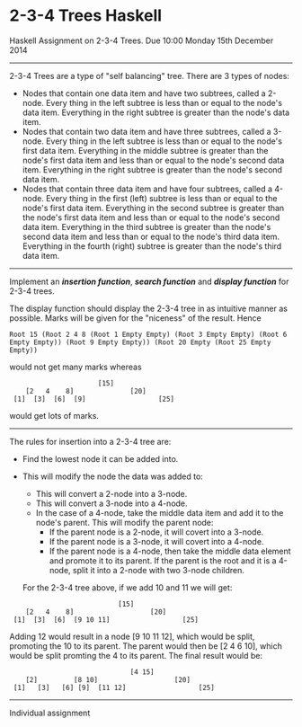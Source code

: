 2-3-4 Trees Haskell
===========

Haskell Assignment on 2-3-4 Trees. Due 10:00 Monday 15th December 2014

---

2-3-4 Trees are a type of "self balancing" tree. There are 3 types of nodes:

* Nodes that contain one data item and have two subtrees, called a 2-node. Every thing in the left subtree is less than or equal to the node's data item. Everything in the right subtree is greater than the node's data item.
* Nodes that contain two data item and have three subtrees, called a 3-node. Every thing in the left subtree is less than or equal to the node's first data item. Everything in the middle subtree is greater than the node's first data item and less than or equal to the node's second data item. Everything in the right subtree is greater than the node's second data item.
* Nodes that contain three data item and have four subtrees, called a 4-node. Every thing in the first (left) subtree is less than or equal to the node's first data item. Everything in the second subtree is greater than the node's first data item and less than or equal to the node's second data item. Everything in the third subtree is greater than the node's second data item and less than or equal to the node's third data item. Everything in the fourth (right) subtree is greater than the node's third data item.

---

Implement an ___insertion function___, ___search function___ and ___display function___ for 2-3-4 trees.

The display function should display the 2-3-4 tree in as intuitive manner as possible. Marks will be given for the "niceness" of the result. Hence

```
Root 15 (Root 2 4 8 (Root 1 Empty Empty) (Root 3 Empty Empty) (Root 6 Empty Empty)) (Root 9 Empty Empty)) (Root 20 Empty (Root 25 Empty Empty))
```

would not get many marks whereas

```
                      [15]
    [2   4    8]              [20]
 [1]  [3]  [6]  [9]                  [25]
 ```
 
 would get lots of marks.

---

The rules for insertion into a 2-3-4 tree are:

* Find the lowest node it can be added into.
* This will modify the node the data was added to:
    * This will convert a 2-node into a 3-node.
    * This will convert a 3-node into a 4-node.
    * In the case of a 4-node, take the middle data item and add it to the node's parent. This will modify the parent node:
      * If the parent node is a 2-node, it will covert into a 3-node.
      * If the parent node is a 3-node, it will covert into a 4-node.
      * If the parent node is a 4-node, then take the middle data element and promote it to its parent. If the parent is the root and it is a 4-node, split it into a 2-node with two 3-node children.
      
  For the 2-3-4 tree above, if we add 10 and 11 we will get:
```
                           [15]
    [2   4    8]                   [20]
 [1]  [3]  [6]  [9 10 11]                  [25]
 ```
  Adding 12 would result in a node [9 10 11 12], which would be split, promoting the 10 to its parent. The parent would then be [2 4 6 10], which would be split promting the 4 to its parent. The final result would be:
```
                              [4 15]
    [2]         [8 10]                   [20]
 [1]   [3]   [6] [9]  [11 12]                  [25]
 ```

---

Individual assignment
